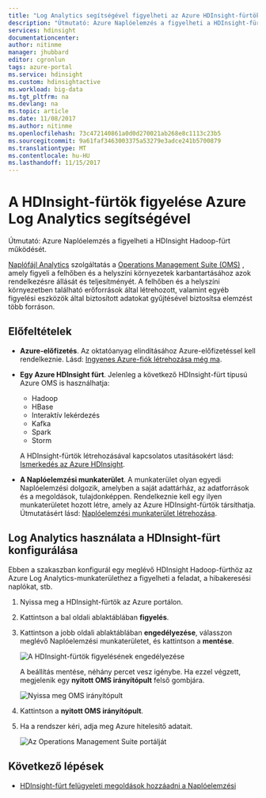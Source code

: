 ```yaml
---
title: "Log Analytics segítségével figyelheti az Azure HDInsight-fürtök |} Microsoft Docs"
description: "Útmutató: Azure Naplóelemzés a figyelheti a HDInsight-fürtök a futó feladatok."
services: hdinsight
documentationcenter: 
author: nitinme
manager: jhubbard
editor: cgronlun
tags: azure-portal
ms.service: hdinsight
ms.custom: hdinsightactive
ms.workload: big-data
ms.tgt_pltfrm: na
ms.devlang: na
ms.topic: article
ms.date: 11/08/2017
ms.author: nitinme
ms.openlocfilehash: 73c472140861a0d0d270021ab268e8c1113c23b5
ms.sourcegitcommit: 9a61faf3463003375a53279e3adce241b5700879
ms.translationtype: MT
ms.contentlocale: hu-HU
ms.lasthandoff: 11/15/2017
---
```

# <a name="use-azure-log-analytics-to-monitor-hdinsight-clusters"></a>A HDInsight-fürtök figyelése Azure Log Analytics segítségével

Útmutató: Azure Naplóelemzés a figyelheti a HDInsight Hadoop-fürt működését.

[Naplófájl Analytics](../log-analytics/log-analytics-overview.md) szolgáltatás a [Operations Management Suite (OMS)](../operations-management-suite/operations-management-suite-overview.md) , amely figyeli a felhőben és a helyszíni környezetek karbantartásához azok rendelkezésre állását és teljesítményét. A felhőben és a helyszíni környezetben található erőforrások által létrehozott, valamint egyéb figyelési eszközök által biztosított adatokat gyűjtésével biztosítsa elemzést több forráson. 

## <a name="prerequisites"></a>Előfeltételek

* **Azure-előfizetés**. Az oktatóanyag elindításához Azure-előfizetéssel kell rendelkeznie. Lásd: [Ingyenes Azure-fiók létrehozása még ma](https://azure.microsoft.com/free).

* **Egy Azure HDInsight fürt**. Jelenleg a következő HDInsight-fürt típusú Azure OMS is használhatja:

    * Hadoop
    * HBase
    * Interaktív lekérdezés
    * Kafka
    * Spark
    * Storm

    A HDInsight-fürtök létrehozásával kapcsolatos utasításokért lásd: [Ismerkedés az Azure HDInsight](hadoop/apache-hadoop-linux-tutorial-get-started.md).

* **A Naplóelemzési munkaterület**. A munkaterület olyan egyedi Naplóelemzési dolgozik, amelyben a saját adattárház, az adatforrások és a megoldások, tulajdonképpen. Rendelkeznie kell egy ilyen munkaterületet hozott létre, amely az Azure HDInsight-fürtök társíthatja. Útmutatásért lásd: [Naplóelemzési munkaterület létrehozása](../log-analytics/log-analytics-quick-collect-azurevm.md#create-a-workspace).

## <a name="configure-hdinsight-cluster-to-use-log-analytics"></a>Log Analytics használata a HDInsight-fürt konfigurálása

Ebben a szakaszban konfigurál egy meglévő HDInsight Hadoop-fürthöz az Azure Log Analytics-munkaterülethez a figyelheti a feladat, a hibakeresési naplókat, stb.

1. Nyissa meg a HDInsight-fürtök az Azure portálon.
2. Kattintson a bal oldali ablaktáblában **figyelés**.
3. Kattintson a jobb oldali ablaktáblában **engedélyezése**, válasszon meglévő Naplóelemzési munkaterületet, és kattintson a **mentése**.

    ![A HDInsight-fürtök figyelésének engedélyezése](./media/hdinsight-hadoop-oms-log-analytics-tutorial/hdinsight-enable-monitoring.png "a HDInsight-fürtök figyelésének engedélyezése")

    A beállítás mentése, néhány percet vesz igénybe.  Ha ezzel végzett, megjelenik egy **nyitott OMS irányítópult** felső gombjára. 

    ![Nyissa meg OMS irányítópult](./media/hdinsight-hadoop-oms-log-analytics-tutorial/hdinsight-enable-monitoring-open-workspace.png "nyitott OMS irányítópult")

5. Kattintson a **nyitott OMS irányítópult**.
6. Ha a rendszer kéri, adja meg Azure hitelesítő adatait.

    ![Az Operations Management Suite portálját](./media/hdinsight-hadoop-oms-log-analytics-tutorial/hdinsight-enable-monitoring-oms-portal.png "Operations Management Suite portálját")

## <a name="next-steps"></a>Következő lépések
* [HDInsight-fürt felügyeleti megoldások hozzáadni a Naplóelemzési](hdinsight-hadoop-oms-log-analytics-management-solutions.md)
